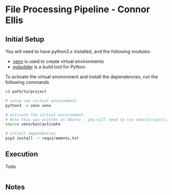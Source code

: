 # File Processing Pipeline - Connor Ellis
## Initial Setup


You will need to have python3.x installed, and the following modules:
* [venv](https://docs.python.org/3/library/venv.html) is used to create virtual environments
* [pybuilder](https://pybuilder.github.io/) is a build tool for Python

To activate the virtual environment and install the dependencies, run the following commands 
```bash
cd path/to/project

# setup new virtual environment 
python3 -m venv venv

# activate the virtual environment
# Note this was written on Ubuntu - you will need to run venv\Scripts\activate.bat if on Windows
source venv/bin/activate

# install dependencies
pip3 install -r requirements.txt
```

## Execution
Todo
```bash

```

## Notes

